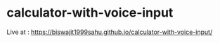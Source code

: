 # calculator-with-voice-input

Live at : https://biswajit1999sahu.github.io/calculator-with-voice-input/
